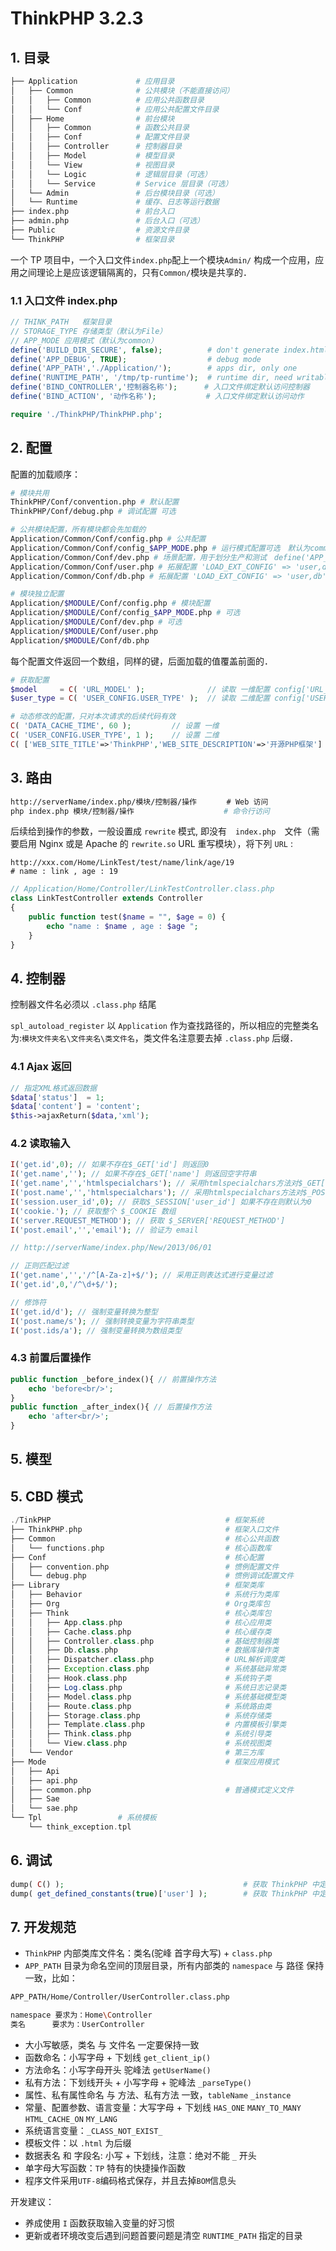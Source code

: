 # ThinkPHP 3.2.3

## 1. 目录

```bash
├── Application             # 应用目录
│   ├── Common              # 公共模块（不能直接访问）
│   │   ├── Common          # 应用公共函数目录
│   │   └── Conf            # 应用公共配置文件目录
│   ├── Home                # 前台模块
│   │   ├── Common          # 函数公共目录
│   │   ├── Conf            # 配置文件目录
│   │   ├── Controller      # 控制器目录
│   │   ├── Model           # 模型目录
│   │   └── View            # 视图目录
│   │   └── Logic           # 逻辑层目录（可选）
│   │   └── Service         # Service 层目录（可选）
│   └── Admin               # 后台模块目录（可选）
│   └── Runtime             # 缓存、日志等运行数据
├── index.php               # 前台入口
├── admin.php               # 后台入口（可选）
├── Public                  # 资源文件目录
└── ThinkPHP                # 框架目录
```

一个 TP 项目中，一个入口文件`index.php`配上一个模块`Admin/` 构成一个应用，应用之间理论上是应该逻辑隔离的，只有`Common/`模块是共享的．

### 1.1 入口文件 index.php

```php
// THINK_PATH	框架目录
// STORAGE_TYPE	存储类型（默认为File）
// APP_MODE	应用模式（默认为common）
define('BUILD_DIR_SECURE', false);          # don't generate index.html
define('APP_DEBUG', TRUE);                  # debug mode
define('APP_PATH','./Application/');        # apps dir, only one
define('RUNTIME_PATH', '/tmp/tp-runtime');  # runtime dir, need writable
define('BIND_CONTROLLER','控制器名称');      # 入口文件绑定默认访问控制器
define('BIND_ACTION', '动作名称');           # 入口文件绑定默认访问动作

require './ThinkPHP/ThinkPHP.php';
```


## 2. 配置

配置的加载顺序：

```bash
# 模块共用
ThinkPHP/Conf/convention.php # 默认配置
ThinkPHP/Conf/debug.php # 调试配置 可选

# 公共模块配置，所有模块都会先加载的
Application/Common/Conf/config.php # 公共配置
Application/Common/Conf/config_$APP_MODE.php # 运行模式配置可选　默认为common
Application/Common/Conf/dev.php # 场景配置，用于划分生产和测试　define('APP_STATUS','dev'); home company pro 等　
Application/Common/Conf/user.php # 拓展配置 'LOAD_EXT_CONFIG' => 'user,db'
Application/Common/Conf/db.php # 拓展配置 'LOAD_EXT_CONFIG' => 'user,db'

# 模块独立配置
Application/$MODULE/Conf/config.php # 模块配置
Application/$MODULE/Conf/config_$APP_MODE.php # 可选
Application/$MODULE/Conf/dev.php # 可选
Application/$MODULE/Conf/user.php
Application/$MODULE/Conf/db.php
```

每个配置文件返回一个数组，同样的键，后面加载的值覆盖前面的．

```php
# 获取配置
$model     = C( 'URL_MODEL' );              // 读取 一维配置 config['URL_MODEL']
$user_type = C( 'USER_CONFIG.USER_TYPE' );  // 读取 二维配置 config['USER_CONFIG']['USER_TYPE']

# 动态修改的配置，只对本次请求的后续代码有效
C( 'DATA_CACHE_TIME', 60 );         // 设置 一维
C( 'USER_CONFIG.USER_TYPE', 1 );    // 设置 二维
C( ['WEB_SITE_TITLE'=>'ThinkPHP','WEB_SITE_DESCRIPTION'=>'开源PHP框架'] ); // 批量设置
```

## 3. 路由

```bash
http://serverName/index.php/模块/控制器/操作　　　　# Web 访问
php index.php 模块/控制器/操作 				   # 命令行访问
```

后续给到操作的参数，一般设置成 `rewrite` 模式, 即没有　`index.php`　文件（需要启用 Nginx 或是 Apache 的 `rewrite.so` URL 重写模块），将下列 `URL` :

```
http://xxx.com/Home/LinkTest/test/name/link/age/19
# name : link , age : 19
```

```php
// Application/Home/Controller/LinkTestController.class.php
class LinkTestController extends Controller
{
    public function test($name = "", $age = 0) {
        echo "name : $name , age : $age ";
    }
}
```

## 4. 控制器

控制器文件名必须以 `.class.php` 结尾

`spl_autoload_register` 以 `Application` 作为查找路径的，所以相应的完整类名为:`模块文件夹名\文件夹名\类文件名`，类文件名注意要去掉 `.class.php` 后缀．

### 4.1 Ajax 返回

```php
// 指定XML格式返回数据
$data['status']  = 1;
$data['content'] = 'content';
$this->ajaxReturn($data,'xml');
```

### 4.2 读取输入

```php
I('get.id',0); // 如果不存在$_GET['id'] 则返回0
I('get.name',''); // 如果不存在$_GET['name'] 则返回空字符串
I('get.name','','htmlspecialchars'); // 采用htmlspecialchars方法对$_GET['name'] 进行过滤，如果不存在则返回空字符串
I('post.name','','htmlspecialchars'); // 采用htmlspecialchars方法对$_POST['name'] 进行过滤，如果不存在则返回空字符串
I('session.user_id',0); // 获取$_SESSION['user_id'] 如果不存在则默认为0
I('cookie.'); // 获取整个 $_COOKIE 数组
I('server.REQUEST_METHOD'); // 获取 $_SERVER['REQUEST_METHOD'] 
I('post.email','','email'); // 验证为 email

// http://serverName/index.php/New/2013/06/01

// 正则匹配过滤
I('get.name','','/^[A-Za-z]+$/'); // 采用正则表达式进行变量过滤
I('get.id',0,'/^\d+$/');

// 修饰符
I('get.id/d'); // 强制变量转换为整型
I('post.name/s'); // 强制转换变量为字符串类型
I('post.ids/a'); // 强制变量转换为数组类型
```

### 4.3 前置后置操作

```php
public function _before_index(){ // 前置操作方法
	echo 'before<br/>';
}
public function _after_index(){ // 后置操作方法
	echo 'after<br/>';
}
```

## 5. 模型



## 5. CBD 模式

```php
./TinkPHP                                       # 框架系统
├── ThinkPHP.php                                # 框架入口文件
├── Common                                      # 核心公共函数
│   └── functions.php                           # 核心函数库
├── Conf                                        # 核心配置
│   ├── convention.php                          # 惯例配置文件
│   └── debug.php                               # 惯例调试配置文件
├── Library                                     # 框架类库
│   ├── Behavior                                # 系统行为类库
│   ├── Org                                     # Org类库包
│   ├── Think                                   # 核心类库包
│   │   ├── App.class.php                       # 核心应用类
│   │   ├── Cache.class.php                     # 核心缓存类
│   │   ├── Controller.class.php                # 基础控制器类
│   │   ├── Db.class.php                        # 数据库操作类
│   │   ├── Dispatcher.class.php                # URL解析调度类
│   │   ├── Exception.class.php                 # 系统基础异常类
│   │   ├── Hook.class.php                      # 系统钩子类
│   │   ├── Log.class.php                       # 系统日志记录类
│   │   ├── Model.class.php                     # 系统基础模型类
│   │   ├── Route.class.php                     # 系统路由类
│   │   ├── Storage.class.php                   # 系统存储类
│   │   ├── Template.class.php                  # 内置模板引擎类
│   │   ├── Think.class.php                     # 系统引导类
│   │   └── View.class.php                      # 系统视图类
│   └── Vendor                                  # 第三方库
├── Mode                                        # 框架应用模式
│   ├── Api
│   ├── api.php
│   ├── common.php                              # 普通模式定义文件
│   ├── Sae
│   └── sae.php
└── Tpl                 # 系统模板
    └── think_exception.tpl
```



## 6. 调试

```php
dump( C() );                                        # 获取 ThinkPHP 中定义的所有配置
dump( get_defined_constants(true)['user'] );        # 获取 ThinkPHP 中定义的所有常量
```


## 7. 开发规范

- `ThinkPHP` 内部类库文件名：类名(驼峰 首字母大写) + `class.php`
- `APP_PATH` 目录为命名空间的顶层目录，所有内部类的 `namespace` 与 路径 保持一致，比如：

```bash
APP_PATH/Home/Controller/UserController.class.php

namespace 要求为：Home\Controller
类名      要求为：UserController
```

- 大小写敏感，类名 与 文件名 一定要保持一致
- 函数命名：小写字母 + 下划线 `get_client_ip()`
- 方法命名：小写字母开头 驼峰法 `getUserName()`
- 私有方法：下划线开头 + 小写字母 + 驼峰法 `_parseType()`
- 属性、私有属性命名 与 方法、私有方法 一致，`tableName` `_instance`
- 常量、配置参数、语言变量：大写字母 + 下划线 `HAS_ONE` `MANY_TO_MANY` `HTML_CACHE_ON` `MY_LANG`
- 系统语言变量：`_CLASS_NOT_EXIST_`
- 模板文件：以 `.html` 为后缀
- 数据表名 和 字段名: 小写 + 下划线，注意：绝对不能 `_` 开头
- 单字母大写函数：`TP` 特有的快捷操作函数
- 程序文件采用`UTF-8`编码格式保存，并且去掉`BOM`信息头

开发建议：

- 养成使用 `I` 函数获取输入变量的好习惯
- 更新或者环境改变后遇到问题首要问题是清空 `RUNTIME_PATH` 指定的目录